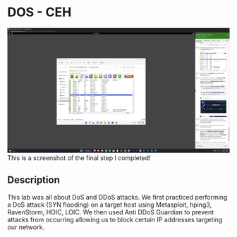 <h1>DOS - CEH</h1>


![Image Alt](https://github.com/DannyRRios/CEH-Lab-10/blob/a0ec7d6ec6d49200a22b4f5913ea2922f0464bae/Lab10-1.png)
This is a screenshot of the final step I completed! 

<h2>Description</h2>
This lab was all about DoS and DDoS attacks.  We first practiced performing a DoS attack (SYN flooding) on a target host using Metasploit, hping3, RavenStorm, HOIC, LOIC. We then used Anti DDoS Guardian to prevent attacks from occurring allowing us to block certain IP addresses targeting our network.
<br />
